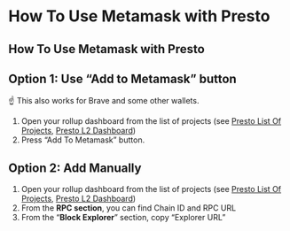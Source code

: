 # How To Use Metamask with Presto

## How To Use Metamask with Presto

## Option 1: Use “Add to Metamask” button

☝ This also works for Brave and some other wallets.

1. Open your rollup dashboard from the list of projects (see [Presto List Of Projects](https://www.notion.so/Presto-List-Of-Projects-83de73d0b91641bd96c9a336aaa256ff?pvs=21), [Presto L2 Dashboard](https://www.notion.so/Presto-L2-Dashboard-f3613e23ecc54bee854104ae6aee9f4d?pvs=21))
2. Press “Add To Metamask” button.

## Option 2: Add Manually

1. Open your rollup dashboard from the list of projects (see [Presto List Of Projects](https://www.notion.so/Presto-List-Of-Projects-83de73d0b91641bd96c9a336aaa256ff?pvs=21), [Presto L2 Dashboard](https://www.notion.so/Presto-L2-Dashboard-f3613e23ecc54bee854104ae6aee9f4d?pvs=21))
2. From the **RPC section**, you can find Chain ID and RPC URL
3. From the “**Block Explorer**” section, copy “Explorer URL”
